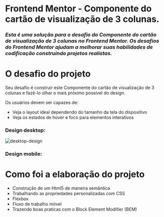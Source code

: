 # Frontend Mentor - Componente do cartão de visualização de 3 colunas.

 ### *Esta é uma solução para o desafio do Componente do cartão de visualização de 3 colunas no Frontend Mentor. Os desafios do Frontend Mentor ajudam a melhorar suas habilidades de codificação construindo projetos realistas.* 

# O desafio do projeto

Seu desafio é construir este Componente do cartão de visualização de 3 colunas e fazê-lo olhar o mais próximo possível do design. 

Os usuários devem ser capazes de:

* Veja o layout ideal dependendo do tamanho da tela do dispositivo
* Veja os estados de hover e foco para elementos interativos
### Design desktop:
![desktop-design](https://user-images.githubusercontent.com/96561261/183446329-3324d814-0825-43b7-8d30-9c5bb929d4b3.jpg)


### Design mobile:



# Como foi a elaboração do projeto

* Construção de um Html5 de maneira semântica
* Trabalhando as propriedades personalizadas com CSS
* Flexbox
* Fluxo de trabalho móvel 
* Trazendo boas praticas com o Block Element Modifier (BEM) 
